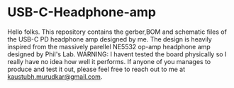 # USB-C-Headphone-amp

Hello folks. This repository contains the gerber,BOM and schematic files of the USB-C PD headphone amp designed by me. The design is heavily inspired from the massively parellel NE5532 op-amp headphone amp designed by Phil's Lab. 
WARNING: I havent tested the board physically so I really have no idea how well it performs. If anyone of you manages to produce and test it out, please feel free to reach out to me at kaustubh.murudkar@gmail.com.
